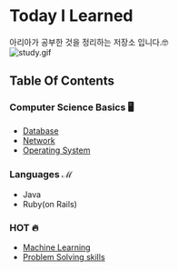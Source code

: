 # Today I Learned
아리아가 공부한 것을 정리하는 저장소 입니다.🤓<br/>
![study.gif](https://i.gifer.com/YK7e.gif)
<br/>

## Table Of Contents
### Computer Science Basics 🖥
- [Database](https://github.com/aria-grande/TIL/tree/master/DB)
- [Network](https://github.com/aria-grande/TIL/tree/master/Network)
- [Operating System](https://github.com/aria-grande/TIL/tree/master/OS)

### Languages ℳ
- Java
- Ruby(on Rails)

### HOT 🔥
- [Machine Learning](https://github.com/aria-grande/TIL/tree/master/ML)
- [Problem Solving skills](https://github.com/aria-grande/TIL/tree/master/PS)
